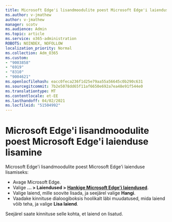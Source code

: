 ```yaml
---
title: Microsoft Edge'i lisandmoodulite poest Microsoft Edge'i laienduse lisamine
ms.author: v-jmathew
author: v-jmathew
manager: scotv
ms.audience: Admin
ms.topic: article
ms.service: o365-administration
ROBOTS: NOINDEX, NOFOLLOW
localization_priority: Normal
ms.collection: Adm_O365
ms.custom:
- "9003858"
- "6919"
- "8310"
- "9004621"
ms.openlocfilehash: eacc0feca236f1d25e79aa55a56645c0b290c631
ms.sourcegitcommit: 7b2e5078dd65f11af6650e692a7ea48e91f544e0
ms.translationtype: MT
ms.contentlocale: et-EE
ms.lasthandoff: 04/02/2021
ms.locfileid: "51504992"
---
```

# <a name="add-an-extension-to-microsoft-edge-from-the-microsoft-edge-add-ons-store"></a>Microsoft Edge'i lisandmoodulite poest Microsoft Edge'i laienduse lisamine

Microsoft Edge'i lisandmoodulite poest Microsoft Edge'i laienduse lisamiseks:

- Avage Microsoft Edge.
- Valige **... > Laiendused > [Hankige Microsoft Edge'i laiendused](https://go.microsoft.com/fwlink/?linkid=2136408)**.
- Valige laiend, mille soovite lisada, ja seejärel valige **Hangi**.
- Vaadake kinnituse dialoogiboksis hoolikalt läbi muudatused, mida laiend võib teha, ja valige **Lisa laiend**.

Seejärel saate kinnituse selle kohta, et laiend on lisatud.

